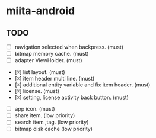 # miita-android

## TODO
- [ ] navigation selected when backpress. (must)
- [ ] bitmap memory cache. (must)
- [ ] adapter ViewHolder. (must)
- [☓] list layout. (must)
- [☓] item header multi line. (must)
- [☓] additional entity variable and fix item header. (must)
- [☓] license. (must)
- [☓] setting, license activity back button. (must)
- [ ] app icon. (must)
- [ ] share item. (low priority)
- [ ] search item ,tag. (low priority)
- [ ] bitmap disk cache (low priority)
